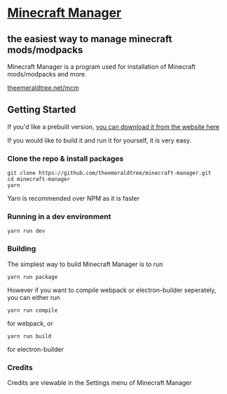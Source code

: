 # [Minecraft Manager](https://theemeraldtree.net/mcm/)
## the easiest way to manage minecraft mods/modpacks

Minecraft Manager is a program used for installation of Minecraft mods/modpacks and more.

[theemeraldtree.net/mcm](https://theemeraldtree.net/mcm)

## Getting Started
If you'd like a prebuilt version, [you can download it from the website here](https://theemeraldtree.net/mcm/download)

If you would like to build it and run it for yourself, it is very easy.
### Clone the repo & install packages
```
git clone https://github.com/theemeraldtree/minecraft-manager.git
cd minecraft-manager
yarn
```
Yarn is recommended over NPM as it is faster

### Running in a dev environment
```
yarn run dev
```

### Building
The simplest way to build Minecraft Manager is to run
```
yarn run package
```

However if you want to compile webpack or electron-builder seperately, you can either run
```
yarn run compile
```
for webpack, or
```
yarn run build
```
for electron-builder


### Credits
Credits are viewable in the Settings menu of Minecraft Manager
